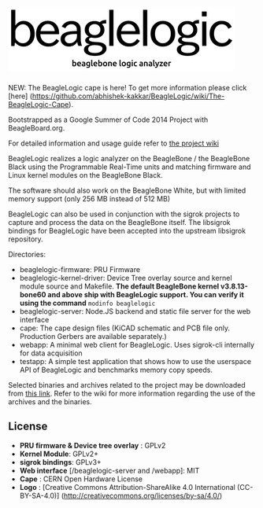 ![logo](logo.png)
===========

NEW: The BeagleLogic cape is here! To get more information please click [here]
(https://github.com/abhishek-kakkar/BeagleLogic/wiki/The-BeagleLogic-Cape).

Bootstrapped as a Google Summer of Code 2014 Project with BeagleBoard.org.

For detailed information and usage guide refer to
[the project wiki](https://github.com/abhishek-kakkar/BeagleLogic/wiki)

BeagleLogic realizes a logic analyzer on the BeagleBone / the BeagleBone Black using
the Programmable Real-Time units and matching firmware and Linux kernel modules on the
BeagleBone Black.

The software should also work on the BeagleBone White, but with limited memory support
(only 256 MB instead of 512 MB)

BeagleLogic can also be used in conjunction with the sigrok projects to capture and process
the data on the BeagleBone itself. The libsigrok bindings for BeagleLogic have been accepted
into the upstream libsigrok repository.

Directories:

* beaglelogic-firmware: PRU Firmware
* beaglelogic-kernel-driver: Device Tree overlay source and kernel module source and Makefile.
**The default BeagleBone kernel v3.8.13-bone60 and above ship with BeagleLogic support.
You can verify it using the command** ```modinfo beaglelogic```
* beaglelogic-server: Node.JS backend and static file server for the web interface
* cape: The cape design files (KiCAD schematic and PCB file only. Production Gerbers are available separately.)
* webapp: A minimal web client for BeagleLogic. Uses sigrok-cli internally for data
acquisition
* testapp: A simple test application that shows how to use the userspace API of BeagleLogic
and benchmarks memory copy speeds.
 
Selected binaries and archives related to the project may be downloaded from
[this link](http://goo.gl/770FTZ). Refer to the wiki for more information 
regarding the use of the archives and the binaries.

License
--------

 * **PRU firmware & Device tree overlay** : GPLv2
 * **Kernel Module**: GPLv2+
 * **sigrok bindings**: GPLv3+
 * **Web interface** [/beaglelogic-server and /webapp]: MIT
 * **Cape** : CERN Open Hardware License
 * **Logo** : [Creative Commons Attribution-ShareAlike 4.0 International (CC-BY-SA-4.0)]
(http://creativecommons.org/licenses/by-sa/4.0/)

